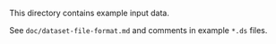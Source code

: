 This directory contains example input data.

See `doc/dataset-file-format.md` and comments in example `*.ds` files.
